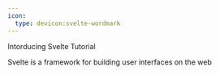 ```yaml
---
icon: 
  type: devicon:svelte-wordmark
---
```


Intorducing Svelte Tutorial

Svelte is a framework for building user interfaces on the web